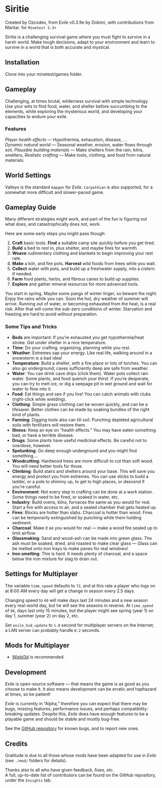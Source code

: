 # Siritie
Created by Ozcodex, from Exile v0.3.9e by Dokimi, with contributions from Mantar.
for `Minetest 5.3+`

Siritie is a challenging survival game where you must fight to survive in a 
harsh world.
Make tough decisions, adapt to your environment and learn to survive in a world
that is both accurate and mystical.

## Installation

Clone into your minetest/games folder.


## Gameplay

Challenging, at times brutal, wilderness survival with simple technology.
Use your wits to find food, water, and shelter before succumbing to the
elements, while exploring the mysterious world, and developing your capacities 
to endure your exile.

### Features
*Player health effects* — Hypothermia, exhaustion, disease, …  
*Dynamic natural world* — Seasonal weather, erosion, water flows through soil, 
*Plausible building materials* — Make shelters from the rain, kilns, smelters, 
*Realistic crafting* — Make tools, clothing, and food from natural materials.

## World Settings
Valleys is the standard `mapgen` for _Exile_. `Carpathian` is also supported,
for a somewhat more difficult and slower-paced game.

## Gameplay Guide
Many different strategies might work, and part of the fun is figuring out 
what does, and catastrophically does not, work.

Here are some early steps you might pass though:
1. **Craft**   basic tools. **Find** a suitable camp site quickly before you get tired.
1. **Build**   a bed to rest in, plus shelter, and maybe fires for warmth.
1. **Weave**   rudimentary clothing and blankets to begin improving your rest rate.
1. **Make**    a kiln, and fire pots. **Harvest** wild foods from trees while you wait.
1. **Collect** water with pots, and build up a freshwater supply, into a cistern if needed.
1. **Farm**    food plants, herbs, and fibrous canes to build up supplies.
1. **Explore** and gather mineral resources for more advanced tools.

You start in spring. Maybe some pangs of winter linger, so beware the night.
Enjoy the rains while you can. Soon the hot, dry weather of summer will arrive.
Running out of water, or becoming exhausted from the heat, is a real risk.
After that will come the sub-zero conditions of winter.
Starvation and freezing are hard to avoid without preparation.

### Some Tips and Tricks
- **Beds**           are important: If you’re exhausted you get hypothermia/heat stroke.
                     Get under shelter in a nice temperature.
- **Time**:          Do your crafting, organizing, planning while you rest.
- **Weather**:       Extremes sap your energy.
                     Like real life, walking around in a snowstorm is a bad idea!
- **Temperature**:   Build a shelter, with a fire place or lots of torches.
                     You can also go underground; caves sufficiently deep are safe from weather.
- **Water**:         You can drink cave drips (click them).
                     Water pots collect rain water.
                     Some plants, and food quench your thirst.
                     If you’re desperate, you can try to melt ice, 
                     or dig a seepage pit in wet ground and wait for water to flow into it.
- **Food**:          Eat things and see if you live!
                     You can catch animals with clubs (right-click while wielding).
- **Clothing**:      Simple grass clothing can be woven quickly, and can be a lifesaver.
                     Better clothes can be made by soaking bundles of the right kind of plants.
- **Farming**:       Digging tools also can till soil.
                     Punching depleted agricultural soils with fertilizers will restore them.
- **Illness**:       Keep an eye on “health effects.”
                     You may have eaten something bad, or have a terrible disease.
- **Drugs**:         Some plants have useful medicinal effects.
                     Be careful not to overdose, however.
- **Spelunking**:    Go deep enough underground and you might find something….
- **Woodcutting**:   Hardwood trees are more difficult to cut than soft wood.
                     You will need better tools for those.
- **Climbing**:      Build stairs and shelters around your base.
                     This will save you energy and protect you from extremes.
                     You can use sticks to build a ladder, or a pole to shimmy up, 
                     to get to high places, or descend if you’re careful.
- **Environment**:   Not every step in crafting can be done at a work station.
                     Some things need to be fired, or soaked in water, etc.
- **Industry**:      Build ovens, kilns, furnaces the same as you would for real.
                     Start a fire with access to air, and a sealed chamber that gets heated up.
- **Fires**:         Blocks are hotter than slabs. Charcoal is hotter than wood.
                     Fires can be temporarily extinguished by punching while them holding sediment.
- **Charcoal**:      Make it as you would for real — make a wood fire sealed up to limit airflow.
- **Glassmaking**:   Sand and wood-ash can be made into green glass.
                     The ash must be soaked, dried, and roasted to make clear glass — 
                     Glass can be melted onto iron trays to make panes for real windows!
- **Iron smelting**: This is hard. It needs plenty of charcoal, 
                     and a space below the iron mixture for slag to drain out.

## Settings for Multiplayer
The variable `time_speed` defaults to `72`, and at this rate a player who logs
on at 8:00 AM every day will get a change in season every 2.5 days.

Changing speed to `60` will make days last 24 minutes and a new season every 
real-world day, but he will see the seasons in reverse. At `time_speed` of `96`,
days last only 15 minutes, but the player might see spring (year 1) on day 1,
summer (year 2) on day 2, etc.

Set `exile_hud_update` to `1.0` second for multiplayer servers on the Internet;
a LAN server can probably handle `0.2` seconds.

## Mods for Multiplayer
- [Wield3d](https://github.com/stujones11/wield3d) is recommended.

## Development
_Exile_ is open-source software — that means the game is as good as you choose
to make it. It also means development can be erratic and haphazard at times, so be patient!

_Exile_ is currently in “Alpha,” therefore you can expect that there may be bugs, missing features, performance issues, and perhaps compatibility-breaking updates.
Despite this, _Exile_ does have enough features to be a playable game and should be stable and mostly bug-free.

See the [GitHub repository](https://codeberg.org/Mantar/Exile) for known bugs, and to report new ones.

## Credits
Gratitude is due to all those whose mods have been adapted for use in _Exile_ (see `./mod/` folders for details).

Thanks also to all who have given feedback, fixes, etc.  
A full, up-to-date list of contributors can be found on the GitHub repository, under the `Insights` tab.
